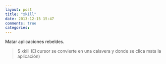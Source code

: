 ```yaml
---
layout: post
title: "xkill"
date: 2013-12-15 15:47
comments: true
categories: 
---
```

Matar aplicaciones rebeldes.

>$ xkill (El cursor se convierte en una calavera y donde se clica mata la aplicación)

